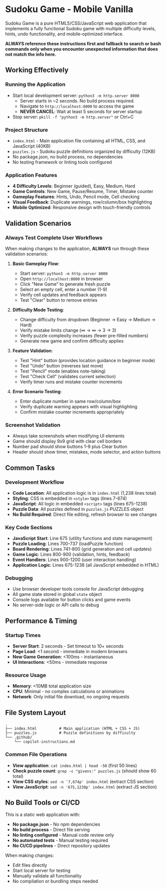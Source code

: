 # Sudoku Game - Mobile Vanilla

Sudoku Game is a pure HTML5/CSS/JavaScript web application that implements a fully functional Sudoku game with multiple difficulty levels, hints, undo functionality, and mobile-optimized interface.

**ALWAYS reference these instructions first and fallback to search or bash commands only when you encounter unexpected information that does not match the info here.**

## Working Effectively

### Running the Application
- Start local development server: `python3 -m http.server 8000`
  - Server starts in ~2 seconds. No build process required.
  - Navigate to `http://localhost:8000` to access the game
  - **NEVER CANCEL**: Wait at least 5 seconds for server startup
- Stop server: `pkill -f "python3 -m http.server"` or Ctrl+C

### Project Structure
- `index.html` - Main application file containing all HTML, CSS, and JavaScript (40KB)
- `puzzles.js` - Sudoku puzzle definitions organized by difficulty (12KB)
- No package.json, no build process, no dependencies
- No testing framework or linting tools configured

### Application Features
- **4 Difficulty Levels**: Beginner (guided), Easy, Medium, Hard
- **Game Controls**: New Game, Pause/Resume, Timer, Mistake counter
- **Gameplay Features**: Hints, Undo, Pencil mode, Cell checking
- **Visual Feedback**: Duplicate warnings, row/column/box highlighting
- **Mobile Optimized**: Responsive design with touch-friendly controls

## Validation Scenarios

### Always Test Complete User Workflows
When making changes to the application, **ALWAYS** run through these validation scenarios:

1. **Basic Gameplay Flow**:
   - Start server: `python3 -m http.server 8000`
   - Open `http://localhost:8000` in browser
   - Click "New Game" to generate fresh puzzle
   - Select an empty cell, enter a number (1-9)
   - Verify cell updates and feedback appears
   - Test "Clear" button to remove entries

2. **Difficulty Mode Testing**:
   - Change difficulty from dropdown (Beginner → Easy → Medium → Hard)
   - Verify mistake limits change (∞ → ∞ → 3 → 3)
   - Verify puzzle complexity increases (fewer pre-filled numbers)
   - Generate new game and confirm difficulty applies

3. **Feature Validation**:
   - Test "Hint" button (provides location guidance in beginner mode)
   - Test "Undo" button (reverses last move)
   - Test "Pencil" mode (enables note-taking)
   - Test "Check Cell" (validates current selection)
   - Verify timer runs and mistake counter increments

4. **Error Scenario Testing**:
   - Enter duplicate number in same row/column/box
   - Verify duplicate warning appears with visual highlighting
   - Confirm mistake counter increments appropriately

### Screenshot Validation
- Always take screenshots when modifying UI elements
- Game should display 9x9 grid with clear cell borders
- Number pad should show buttons 1-9 plus Clear button
- Header should show timer, mistakes, mode selector, and action buttons

## Common Tasks

### Development Workflow
- **Code Location**: All application logic is in `index.html` (1,238 lines total)
- **Styling**: CSS is embedded in `<style>` tags (lines 7-674) 
- **JavaScript**: All logic in embedded `<script>` tags (lines 675-1238)
- **Puzzle Data**: All puzzles defined in `puzzles.js` PUZZLES object
- **No Build Required**: Direct file editing, refresh browser to see changes

### Key Code Sections
- **JavaScript Start**: Line 675 (utility functions and state management)
- **Puzzle Loading**: Lines 700-737 (loadPuzzle function)
- **Board Rendering**: Lines 741-800 (grid generation and cell updates)
- **Game Logic**: Lines 800-900 (validation, hints, feedback)
- **Event Handlers**: Lines 900-1200 (user interaction handling)
- **Application Logic**: Lines 675-1238 (all JavaScript embedded in HTML)

### Debugging
- Use browser developer tools console for JavaScript debugging
- All game state stored in global `state` object
- Console logs available for button clicks and game events
- No server-side logic or API calls to debug

## Performance & Timing

### Startup Times
- **Server Start**: 2 seconds - Set timeout to 10+ seconds
- **Page Load**: <1 second - immediate in modern browsers
- **New Game Generation**: <100ms - instantaneous
- **UI Interactions**: <50ms - immediate response

### Resource Usage
- **Memory**: <10MB total application size
- **CPU**: Minimal - no complex calculations or animations
- **Network**: Only initial file download, no ongoing requests

## File System Layout

```
.
├── index.html          # Main application (HTML + CSS + JS)
├── puzzles.js          # Puzzle definitions by difficulty
└── .github/
    └── copilot-instructions.md
```

### Common File Operations
- **View application**: `cat index.html | head -50` (first 50 lines)
- **Check puzzle count**: `grep -c "givens:" puzzles.js` (should show 60 total)
- **View CSS styles**: `sed -n '7,674p' index.html` (extract CSS section)
- **View JavaScript**: `sed -n '675,1238p' index.html` (extract JS section)

## No Build Tools or CI/CD

This is a static web application with:
- **No package.json** - No npm dependencies
- **No build process** - Direct file serving
- **No linting configured** - Manual code review only
- **No automated tests** - Manual testing required
- **No CI/CD pipelines** - Direct repository updates

When making changes:
- Edit files directly
- Start local server for testing
- Manually validate all functionality
- No compilation or bundling steps needed